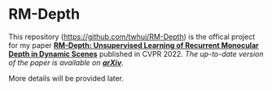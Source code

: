 # RM-Depth
This repository (https://github.com/twhui/RM-Depth) is the offical project for my paper <a href="https://arxiv.org/pdf/2303.04456.pdf"><strong>RM-Depth: Unsupervised Learning of Recurrent Monocular Depth in Dynamic Scenes</strong></a> published in CVPR 2022. <i>The up-to-date version of the paper is available on <a href="https://arxiv.org/pdf/2303.04456.pdf"><strong>arXiv</strong></a></i>. 

More details will be provided later.
